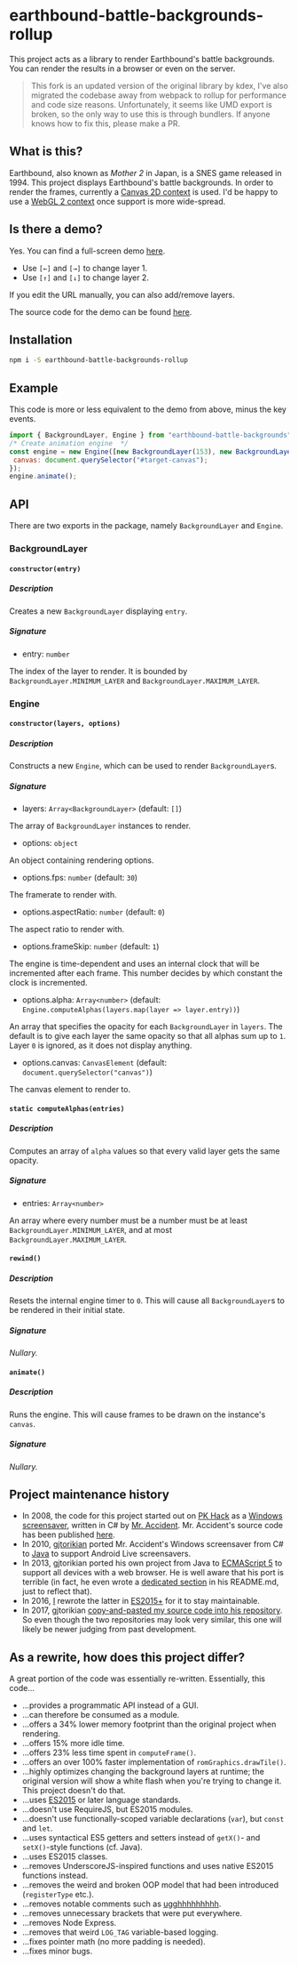 # earthbound-battle-backgrounds-rollup

This project acts as a library to render Earthbound's battle backgrounds. You can render the results in a browser or even on the server.

> This fork is an updated version of the original library by kdex, I've also migrated the codebase away from webpack to rollup for performance and code size reasons. Unfortunately, it seems like UMD export is broken, so the only way to use this is through bundlers. If anyone knows how to fix this, please make a PR.

## What is this?

Earthbound, also known as *Mother 2* in Japan, is a SNES game released in 1994. This project displays Earthbound's battle backgrounds. In order to render the frames, currently a [Canvas 2D context](https://www.w3.org/TR/2dcontext/) is used. I'd be happy to use a [WebGL 2 context](https://www.khronos.org/registry/webgl/specs/latest/2.0/) once support is more wide-spread.

## Is there a demo?

Yes. You can find a full-screen demo [here](https://kdex.github.io/earthbound-battle-backgrounds).

- Use `[←]` and `[→]` to change layer 1.
- Use `[↑]` and `[↓]` to change layer 2.

If you edit the URL manually, you can also add/remove layers.

The source code for the demo can be found [here](https://github.com/kdex/kdex.github.io/tree/master/earthbound-battle-backgrounds).

## Installation

```bash
npm i -S earthbound-battle-backgrounds-rollup
```

## Example

This code is more or less equivalent to the demo from above, minus the key events.

```js
import { BackgroundLayer, Engine } from "earthbound-battle-backgrounds";
/* Create animation engine  */
const engine = new Engine([new BackgroundLayer(153), new BackgroundLayer(298)], {
 canvas: document.querySelector("#target-canvas");
});
engine.animate();
```

## API

There are two exports in the package, namely `BackgroundLayer` and `Engine`.

### BackgroundLayer

#### `constructor(entry)`

##### Description

Creates a new `BackgroundLayer` displaying `entry`.

##### Signature

- entry: `number`

 The index of the layer to render. It is bounded by `BackgroundLayer.MINIMUM_LAYER` and `BackgroundLayer.MAXIMUM_LAYER`.

### Engine

#### `constructor(layers, options)`

##### Description

Constructs a new `Engine`, which can be used to render `BackgroundLayer`s.

##### Signature

- layers: `Array<BackgroundLayer>` (default: `[]`)

The array of `BackgroundLayer` instances to render.

- options: `object`

An object containing rendering options.

- options.fps: `number` (default: `30`)

The framerate to render with.

- options.aspectRatio: `number` (default: `0`)

The aspect ratio to render with.

- options.frameSkip: `number` (default: `1`)

The engine is time-dependent and uses an internal clock that will be incremented after each frame. This number decides by which constant the clock is incremented.
  
- options.alpha: `Array<number>` (default: `Engine.computeAlphas(layers.map(layer => layer.entry))`)

An array that specifies the opacity for each `BackgroundLayer` in `layers`. The default is to give each layer the same opacity so that all alphas sum up to `1`. Layer `0` is ignored, as it does not display anything.
  
- options.canvas: `CanvasElement` (default: `document.querySelector("canvas")`)

The canvas element to render to.

#### `static computeAlphas(entries)`

##### Description

Computes an array of `alpha` values so that every valid layer gets the same opacity.

##### Signature

- entries: `Array<number>`

 An array where every number must be a number must be at least `BackgroundLayer.MINIMUM_LAYER`, and at most `BackgroundLayer.MAXIMUM_LAYER`.

#### `rewind()`

##### Description

Resets the internal engine timer to `0`. This will cause all `BackgroundLayer`s to be rendered in their initial state.

##### Signature

*Nullary.*

#### `animate()`

##### Description

Runs the engine. This will cause frames to be drawn on the instance's `canvas`.

##### Signature

*Nullary.*

## Project maintenance history

- In 2008, the code for this project started out on [PK Hack](http://starmen.net/pkhack/) as a [Windows screensaver](https://forum.starmen.net/forum/Fan/Games/Kraken-EB-Battle-Animation-Screensaver/first), written in C# by [Mr. Accident](https://forum.starmen.net/members/168). Mr. Accident's source code has been published [here](https://github.com/gjtorikian/kraken).
- In 2010, [gjtorikian](https://github.com/gjtorikian) ported Mr. Accident's Windows screensaver from C# to [Java](https://github.com/gjtorikian/Earthbound-Battle-Backgrounds) to support Android Live screensavers.
- In 2013, gjtorikian ported his own project from Java to [ECMAScript 5](https://github.com/gjtorikian/Earthbound-Battle-Backgrounds-JS) to support all devices with a web browser. He is well aware that his port is terrible (in fact, he even wrote a [dedicated section](https://github.com/gjtorikian/Earthbound-Battle-Backgrounds-JS/blob/a82659ddf7a893cc46c2ba05ddf310d32ca21a17/README.md#why-is-this-code-so-terrible) in his README.md, just to reflect that).
- In 2016, [I](https://github.com/kdex) rewrote the latter in [ES2015+](https://github.com/kdex/earthbound-battle-backgrounds) for it to stay maintainable.
- In 2017, gjtorikian [copy-and-pasted my source code into his repository](https://github.com/gjtorikian/Earthbound-Battle-Backgrounds-JS/issues/7). So even though the two repositories may look very similar, this one will likely be newer judging from past development.

## As a rewrite, how does this project differ?

A great portion of the code was essentially re-written. Essentially, this code…

- …provides a programmatic API instead of a GUI.
- …can therefore be consumed as a module.
- …offers a 34% lower memory footprint than the original project when rendering.
- …offers 15% more idle time.
- …offers 23% less time spent in `computeFrame()`.
- …offers an over 100% faster implementation of `romGraphics.drawTile()`.
- …highly optimizes changing the background layers at runtime; the original version will show a white flash when you're trying to change it. This project doesn't do that.
- …uses [ES2015](http://www.ecma-international.org/ecma-262/6.0/) or later language standards.
- …doesn't use RequireJS, but ES2015 modules.
- …doesn't use functionally-scoped variable declarations (`var`), but `const` and `let`.
- …uses syntactical ES5 getters and setters instead of `getX()`- and `setX()`-style functions (cf. Java).
- …uses ES2015 classes.
- …removes UnderscoreJS-inspired functions and uses native ES2015 functions instead.
- …removes the weird and broken OOP model that had been introduced (`registerType` etc.).
- …removes notable comments such as [ugghhhhhhhhh](https://github.com/gjtorikian/Earthbound-Battle-Backgrounds-JS/blob/a82659ddf7a893cc46c2ba05ddf310d32ca21a17/src/read_bgs_dat.js#L27).
- …removes unnecessary brackets that were put everywhere.
- …removes Node Express.
- …removes that weird `LOG_TAG` variable-based logging.
- …fixes pointer math (no more padding is needed).
- …fixes minor bugs.
